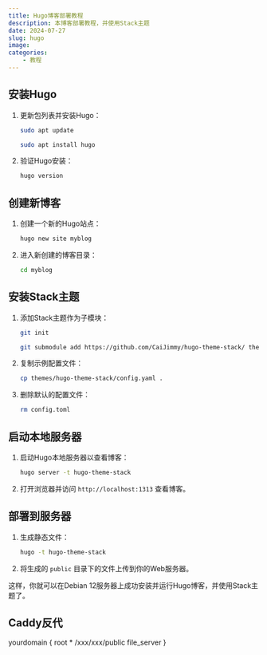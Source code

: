 ```yaml
---
title: Hugo博客部署教程
description: 本博客部署教程，并使用Stack主题
date: 2024-07-27
slug: hugo
image: 
categories:
    - 教程
---
```


## 安装Hugo

1. 更新包列表并安装Hugo：
    ```bash
    sudo apt update
    ```
    ```bash
    sudo apt install hugo
    ```
2. 验证Hugo安装：
    ```bash
    hugo version
    ```

## 创建新博客

1. 创建一个新的Hugo站点：
    ```bash
    hugo new site myblog
    ```

2. 进入新创建的博客目录：
    ```bash
    cd myblog
    ```

## 安装Stack主题

1. 添加Stack主题作为子模块：
    ```bash
    git init
    ```
    ```bash
    git submodule add https://github.com/CaiJimmy/hugo-theme-stack/ themes/hugo-theme-stack
    ```

2. 复制示例配置文件：
    ```bash
    cp themes/hugo-theme-stack/config.yaml .
    ```

3. 删除默认的配置文件：
    ```bash
    rm config.toml
    ```

## 启动本地服务器

1. 启动Hugo本地服务器以查看博客：
    ```bash
    hugo server -t hugo-theme-stack
    ```

2. 打开浏览器并访问 `http://localhost:1313` 查看博客。

## 部署到服务器

1. 生成静态文件：
    ```bash
    hugo -t hugo-theme-stack
    ```

2. 将生成的 `public` 目录下的文件上传到你的Web服务器。

这样，你就可以在Debian 12服务器上成功安装并运行Hugo博客，并使用Stack主题了。

## Caddy反代

yourdomain {
    root * /xxx/xxx/public
    file_server
}